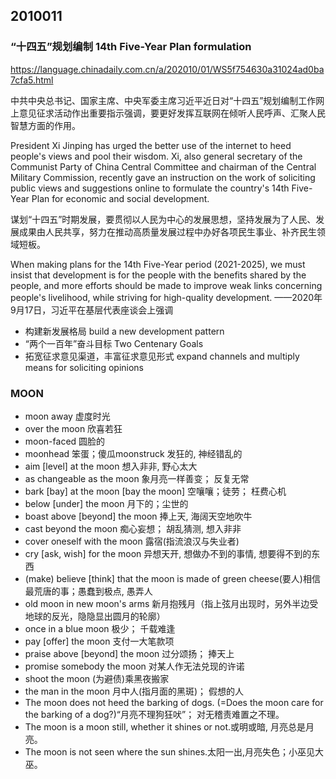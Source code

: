 

## 2010011
### “十四五”规划编制 14th Five-Year Plan formulation

https://language.chinadaily.com.cn/a/202010/01/WS5f754630a31024ad0ba7cfa5.html

中共中央总书记、国家主席、中央军委主席习近平近日对“十四五”规划编制工作网上意见征求活动作出重要指示强调，要更好发挥互联网在倾听人民呼声、汇聚人民智慧方面的作用。

President Xi Jinping has urged the better use of the internet to heed people's views and pool their wisdom. Xi, also general secretary of the Communist Party of China Central Committee and chairman of the Central Military Commission, recently gave an instruction on the work of soliciting public views and suggestions online to formulate the country's 14th Five-Year Plan for economic and social development.


谋划“十四五”时期发展，要贯彻以人民为中心的发展思想，坚持发展为了人民、发展成果由人民共享，努力在推动高质量发展过程中办好各项民生事业、补齐民生领域短板。

When making plans for the 14th Five-Year period (2021-2025), we must insist that development is for the people with the benefits shared by the people, and more efforts should be made to improve weak links concerning people's livelihood, while striving for high-quality development.
——2020年9月17日，习近平在基层代表座谈会上强调

 
- 构建新发展格局 build a new development pattern
- “两个一百年”奋斗目标 Two Centenary Goals
- 拓宽征求意见渠道，丰富征求意见形式 expand channels and multiply means for soliciting opinions

### MOON

- moon away 虚度时光
- over the moon 欣喜若狂
- moon-faced 圆脸的
- moonhead 笨蛋；傻瓜moonstruck 发狂的, 神经错乱的
- aim [level] at the moon 想入非非, 野心太大
- as changeable as the moon 象月亮一样善变； 反复无常
- bark [bay] at the moon [bay the moon] 空嚷嚷；徒劳； 枉费心机
- below [under] the moon 月下的；尘世的
- boast above [beyond] the moon 捧上天, 海阔天空地吹牛
- cast beyond the moon 痴心妄想； 胡乱猜测, 想入非非
- cover oneself with the moon 露宿(指流浪汉与失业者)
- cry [ask, wish] for the moon 异想天开, 想做办不到的事情, 想要得不到的东西
- (make) believe [think] that the moon is made of green cheese(要人)相信最荒唐的事；愚蠢到极点, 愚弄人
- old moon in new moon's arms 新月抱残月（指上弦月出现时，另外半边受地球的反光，隐隐显出圆月的轮廓）
- once in a blue moon 极少； 千载难逢
- pay [offer] the moon 支付一大笔款项
- praise above [beyond] the moon 过分颂扬； 捧天上
- promise somebody the moon 对某人作无法兑现的许诺
- shoot the moon (为避债)乘黑夜搬家
- the man in the moon 月中人(指月面的黑斑)； 假想的人
- The moon does not heed the barking of dogs. (=Does the moon care for the barking of a dog?)“月亮不理狗狂吠”； 对无稽责难置之不理。
- The moon is a moon still, whether it shines or not.或明或暗, 月亮总是月亮。
- The moon is not seen where the sun shines.太阳一出,月亮失色；小巫见大巫。

 


